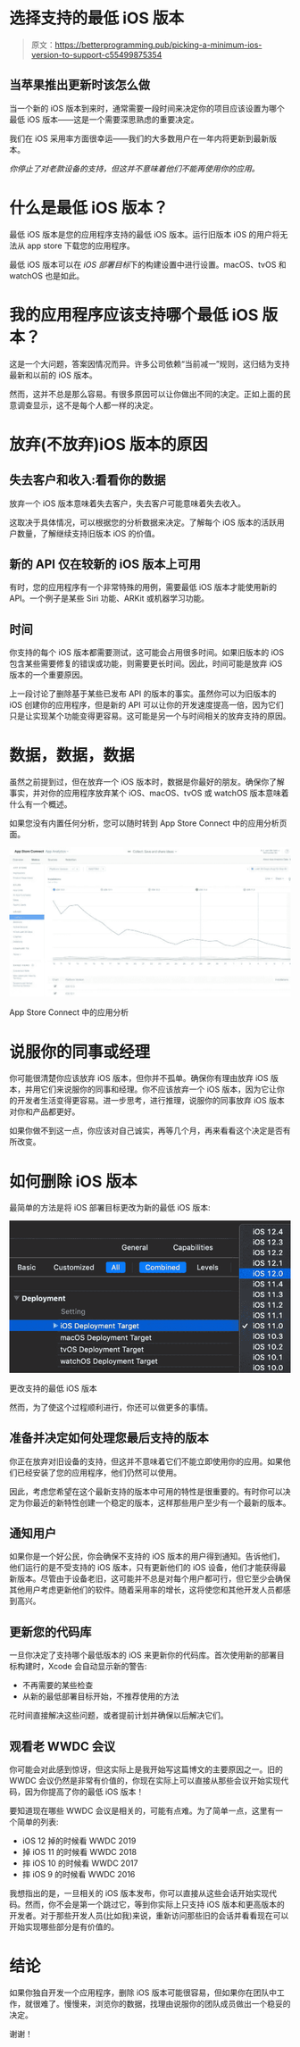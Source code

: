 # 选择支持的最低 iOS 版本

> 原文：<https://betterprogramming.pub/picking-a-minimum-ios-version-to-support-c55499875354>

## 当苹果推出更新时该怎么做

当一个新的 iOS 版本到来时，通常需要一段时间来决定你的项目应该设置为哪个最低 iOS 版本——这是一个需要深思熟虑的重要决定。

我们在 iOS 采用率方面很幸运——我们的大多数用户在一年内将更新到最新版本。

*你停止了对老款设备的支持，但这并不意味着他们不能再使用你的应用。*

# 什么是最低 iOS 版本？

最低 iOS 版本是您的应用程序支持的最低 iOS 版本。运行旧版本 iOS 的用户将无法从 app store 下载您的应用程序。

最低 iOS 版本可以在 *iOS 部署目标*下的构建设置中进行设置。macOS、tvOS 和 watchOS 也是如此。

# 我的应用程序应该支持哪个最低 iOS 版本？

这是一个大问题，答案因情况而异。许多公司依赖“当前减一”规则，这归结为支持最新和以前的 iOS 版本。

然而，这并不总是那么容易。有很多原因可以让你做出不同的决定。正如上面的民意调查显示，这不是每个人都一样的决定。

# 放弃(不放弃)iOS 版本的原因

## 失去客户和收入:看看你的数据

放弃一个 iOS 版本意味着失去客户，失去客户可能意味着失去收入。

这取决于具体情况，可以根据您的分析数据来决定。了解每个 iOS 版本的活跃用户数量，了解继续支持旧版本 iOS 的价值。

## 新的 API 仅在较新的 iOS 版本上可用

有时，您的应用程序有一个非常特殊的用例，需要最低 iOS 版本才能使用新的 API。一个例子是某些 Siri 功能、ARKit 或机器学习功能。

## 时间

你支持的每个 iOS 版本都需要测试，这可能会占用很多时间。如果旧版本的 iOS 包含某些需要修复的错误或功能，则需要更长时间。因此，时间可能是放弃 iOS 版本的一个重要原因。

上一段讨论了删除基于某些已发布 API 的版本的事实。虽然你可以为旧版本的 iOS 创建你的应用程序，但是新的 API 可以让你的开发速度提高一倍，因为它们只是让实现某个功能变得更容易。这可能是另一个与时间相关的放弃支持的原因。

# 数据，数据，数据

虽然之前提到过，但在放弃一个 iOS 版本时，数据是你最好的朋友。确保你了解事实，并对你的应用程序放弃某个 iOS、macOS、tvOS 或 watchOS 版本意味着什么有一个概述。

如果您没有内置任何分析，您可以随时转到 App Store Connect 中的应用分析页面。

![](img/c10a218195a012260224bdb2d04e3f99.png)

App Store Connect 中的应用分析

# 说服你的同事或经理

你可能很清楚你应该放弃 iOS 版本，但你并不孤单。确保你有理由放弃 iOS 版本，并用它们来说服你的同事和经理。你不应该放弃一个 iOS 版本，因为它让你的开发者生活变得更容易。进一步思考，进行推理，说服你的同事放弃 iOS 版本对你和产品都更好。

如果你做不到这一点，你应该对自己诚实，再等几个月，再来看看这个决定是否有所改变。

# 如何删除 iOS 版本

最简单的方法是将 iOS 部署目标更改为新的最低 iOS 版本:

![](img/a8f32b67e96439f4b904c7ef154283f8.png)

更改支持的最低 iOS 版本

然而，为了使这个过程顺利进行，你还可以做更多的事情。

## 准备并决定如何处理您最后支持的版本

你正在放弃对旧设备的支持，但这并不意味着它们不能立即使用你的应用。如果他们已经安装了您的应用程序，他们仍然可以使用。

因此，考虑您希望在这个最新支持的版本中可用的特性是很重要的。有时你可以决定为你最近的新特性创建一个稳定的版本，这样那些用户至少有一个最新的版本。

## 通知用户

如果你是一个好公民，你会确保不支持的 iOS 版本的用户得到通知。告诉他们，他们运行的是不受支持的 iOS 版本，只有更新他们的 iOS 设备，他们才能获得最新版本。尽管由于设备老旧，这可能并不总是对每个用户都可行，但它至少会确保其他用户考虑更新他们的软件。随着采用率的增长，这将使您和其他开发人员都感到高兴。

## 更新您的代码库

一旦你决定了支持哪个最低版本的 iOS 来更新你的代码库。首次使用新的部署目标构建时，Xcode 会自动显示新的警告:

*   不再需要的某些检查
*   从新的最低部署目标开始，不推荐使用的方法

花时间直接解决这些问题，或者提前计划并确保以后解决它们。

## 观看老 WWDC 会议

你可能会对此感到惊讶，但这实际上是我开始写这篇博文的主要原因之一。旧的 WWDC 会议仍然是非常有价值的，你现在实际上可以直接从那些会议开始实现代码，因为你提高了你的最低 iOS 版本！

要知道现在哪些 WWDC 会议是相关的，可能有点难。为了简单一点，这里有一个简单的列表:

*   iOS 12 掉的时候看 WWDC 2019
*   掉 iOS 11 的时候看 WWDC 2018
*   摔 iOS 10 的时候看 WWDC 2017
*   摔 iOS 9 的时候看 WWDC 2016

我想指出的是，一旦相关的 iOS 版本发布，你可以直接从这些会话开始实现代码。然而，你不会是第一个跳过它，等到你实际上只支持 iOS 版本和更高版本的开发者。对于那些开发人员(比如我)来说，重新访问那些旧的会话并看看现在可以开始实现哪些部分是有价值的。

# 结论

如果你独自开发一个应用程序，删除 iOS 版本可能很容易，但如果你在团队中工作，就很难了。慢慢来，浏览你的数据，找理由说服你的团队成员做出一个稳妥的决定。

谢谢！